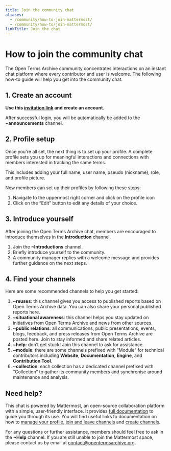 ```yaml
---
title: Join the community chat
aliases:
  - /community/how-to-join-mattermost/
  - /community/how-to/join-mattermost/
linkTitle: Join the chat
---
```


# How to join the community chat

The Open Terms Archive community concentrates interactions on an instant chat platform where every contributor and user is welcome. The following how-to guide will help you get into the community chat.

## 1. Create an account

**Use this [invitation link](https://community.opentermsarchive.org/signup_user_complete/?id=fb1tb45hnfnk3c88btjhsjoomc&md=link&sbr=fa) and create an account.**

After successful login, you will be automatically be added to the **~announcements** channel.

## 2. Profile setup

Once you're all set, the next thing is to set up your profile. A complete profile sets you up for meaningful interactions and connections with members interested in tracking the same terms.

This includes adding your full name, user name, pseudo (nickname), role, and profile picture.

New members can set up their profiles by following these steps:

1. Navigate to the uppermost right corner and click on the profile icon
2. Click on the “Edit” button to edit any details of your choice.

## 3. Introduce yourself

After joining the Open Terms Archive chat, members are encouraged to introduce themselves in the **Introduction** channel.

1. Join the **~Introductions** channel.
2. Briefly introduce yourself to the community.
3. A community manager replies with a welcome message and provides further guidance on the next steps.

## 4. Find your channels

Here are some recommended channels to help you get started:

1. **~reuses**: this channel gives you access to published reports based on Open Terms Archive data. You can also share your personal published reports here.
2. **~situational awareness**: this channel helps you stay updated on initiatives from Open Terms Archive and news from other sources.
3. **~public relations**: all communications, public presentations, events, blogs, feedback, and press releases from Open Terms Archive are posted here. Join to stay informed and share related articles.
4. **~help**: don’t get stuck! Join this channel to ask for assistance.
5. **~module**: there are some channels prefixed with “Module” for technical contributors including **Website**, **Documentation**, **Engine**, and **Contribution Tool**.
6. **~collection**: each collection has a dedicated channel prefixed with “Collection” to gather its community members and synchronise around maintenance and analysis.

## Need help?

This chat is powered by Mattermost, an open-source collaboration platform with a simple, user-friendly interface. It provides [full documentation](https://docs.mattermost.com/guides/use-mattermost.html) to guide you through its use. You will find useful links to documentation on how to [manage your profile](https://docs.mattermost.com/preferences/manage-your-profile.html), [join and leave channels](https://docs.mattermost.com/collaborate/join-leave-channels.html) and [create channels](https://docs.mattermost.com/collaborate/create-channels.html).

For any questions or further assistance, members should feel free to ask in the **~Help** channel. If you are still unable to join the Mattermost space, please contact us by email at [contact@opentermsarchive.org](mailto:contact@opentermsarchive.org).
